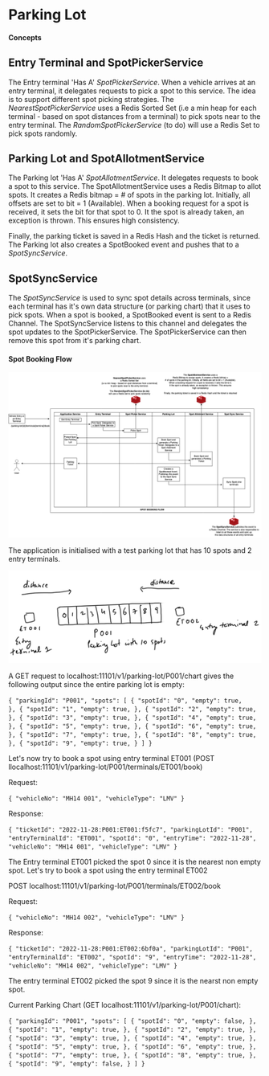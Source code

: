 # Parking Lot

#### Concepts

## Entry Terminal and SpotPickerService

The Entry terminal 'Has A' *SpotPickerService*. When a vehicle arrives at an entry terminal, it delegates requests to pick a spot to this service. 
The idea is to support different spot picking strategies. The *NearestSpotPickerService* uses a Redis Sorted Set 
(i.e a min heap for each terminal - based on spot distances from a terminal) to pick spots near to the entry terminal.
The *RandomSpotPickerService* (to do) will use a Redis Set to pick spots randomly.

## Parking Lot and SpotAllotmentService

The Parking lot 'Has A' *SpotAllotmentService*. It delegates requests to book a spot to this service.
The SpotAllotmentService uses a Redis Bitmap to allot spots. It creates a Redis bitmap = # of spots in the parking lot. 
Initially, all offsets are set to bit = 1 (Available). When a booking request for a spot is received, it sets the bit for that spot to 0.
It the spot is already taken, an exception is thrown. This ensures high consistency.

Finally, the parking ticket is saved in a Redis Hash and the ticket is returned. The Parking lot also creates a SpotBooked event and pushes 
that to a *SpotSyncService*.

## SpotSyncService

The *SpotSyncService* is used to sync spot details across terminals, since each terminal has it's own data structure (or parking chart) that 
it uses to pick spots. When a spot is booked, a SpotBooked event is sent to a Redis Channel. The SpotSyncService listens to this channel and
delegates the spot updates to the SpotPickerService. The SpotPickerService can then remove this spot from it's parking chart.

#### Spot Booking Flow

![Spot Booking Flow](parking-lot.png "Spot Booking Flow")

The application is initialised with a test parking lot that has 10 spots and 2 entry terminals.

![Test Parking Lot](test-parking-lot.png "Test Parking Lot")

A GET request to localhost:11101/v1/parking-lot/P001/chart gives the following output since the entire parking lot is empty:

`
    {
        "parkingId": "P001",
        "spots": [
            {
                "spotId": "0",
                "empty": true,        
            },
            {
                "spotId": "1",
                "empty": true,
            },
            {
                "spotId": "2",
                "empty": true,        
            },
            {
                "spotId": "3",
                "empty": true,
            },
            {
                "spotId": "4",
                "empty": true,
            },
            {
                "spotId": "5",
                "empty": true,
            },
            {
                "spotId": "6",
                "empty": true,
            },
            {
                "spotId": "7",
                "empty": true,
            },
            {
                "spotId": "8",
                "empty": true,
            },
            {
                "spotId": "9",
                "empty": true,
            }
        ]
    }
`

Let's now try to book a spot using entry terminal ET001 (POST llocalhost:11101/v1/parking-lot/P001/terminals/ET001/book)

Request:

`
    {
        "vehicleNo": "MH14 001",
        "vehicleType": "LMV"
    }
`

Response:

`
    {
        "ticketId": "2022-11-28:P001:ET001:f5fc7",
        "parkingLotId": "P001",
        "entryTerminalId": "ET001",
        "spotId": "0",
        "entryTime": "2022-11-28",
        "vehicleNo": "MH14 001",
        "vehicleType": "LMV"
    }    
`


The Entry terminal ET001 picked the spot 0 since it is the nearest non empty spot.
Let's try to book a spot using the entry terminal ET002

POST localhost:11101/v1/parking-lot/P001/terminals/ET002/book

Request: 

`
    {
        "vehicleNo": "MH14 002",
        "vehicleType": "LMV"
    }
`

Response:

`
    {
        "ticketId": "2022-11-28:P001:ET002:6bf0a",
        "parkingLotId": "P001",
        "entryTerminalId": "ET002",
        "spotId": "9",
        "entryTime": "2022-11-28",
        "vehicleNo": "MH14 002",
        "vehicleType": "LMV"
    }
`

The entry terminal ET002 picked the spot 9 since it is the nearst non empty spot.

Current Parking Chart (GET localhost:11101/v1/parking-lot/P001/chart):

`
    {
        "parkingId": "P001",
        "spots": [
            {
                "spotId": "0",
                "empty": false,
            },
            {
                "spotId": "1",
                "empty": true,
            },
            {
                "spotId": "2",
                "empty": true,
            },
            {
                "spotId": "3",
                "empty": true,
            },
            {
                "spotId": "4",
                "empty": true,
            },
            {
                "spotId": "5",
                "empty": true,
            },
            {
                "spotId": "6",
                "empty": true,
            },
            {
                "spotId": "7",
                "empty": true,
            },
            {
                "spotId": "8",
                "empty": true,
            },
            {
                "spotId": "9",
                "empty": false,
            }
        ]
    }
`
